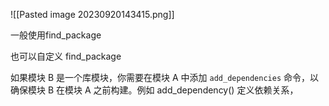![[Pasted image 20230920143415.png]]




一般使用find_package

也可以自定义 find_package



如果模块 B 是一个库模块，你需要在模块 A 中添加 `add_dependencies` 命令，以确保模块 B 在模块 A 之前构建。例如
add_dependency()  定义依赖关系，